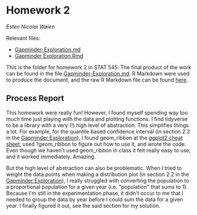# Homework 2
*Esten Nicolai Wøien*

Relevant files:

* [Gapminder-Exploration.md](Gapminder_Exploration.md)
* [Gapminder Exploration.Rmd](Gapminder%20Exploration.Rmd)

This is the folder for homework 2 in STAT 545. The final product of the work can be found in the file [Gapminder-Exploration.md](Gapminder_Exploration.md). R Markdown were used to produce the document, and the raw R Markdown file can be found [here](Gapminder%20Exploration.Rmd).

## Process Report

This homework were really fun! However, I found myself spending way too much time just playing with the data and plotting functions. I find tidyverse to be a library with a very (!) high level of abstraction. This simplifies things a lot. For example, for the quantile based confidence interval (in section 2.2 in the [Gapminder Exploration](Gapminder_Exploration.md)), I found geom_ribbon at the [ggplot2 cheat sheet](https://www.rstudio.com/wp-content/uploads/2015/03/ggplot2-cheatsheet.pdf), used ?geom_ribbon to figure out how to use it, and wrote the code. Even though we haven't used geom_ribbon in class it felt really easy to use, and it worked immediately. Amazing.

But the high level of abstraction can also be problematic. When I tried to weight the data points when making a distribution plot (in section 2.2 in the [Gapminder Exploration](Gapminder_Exploration.md)), I really struggled with converting the population to a proportional population for a given year (i.e. "population" that sums to 1). Because I'm still in the experimentation phase, it didn't occur to me that I needed to group the data by year before I could sum the data for a given year. I finally figured it out, see the said section for my solution. 
